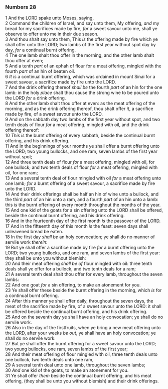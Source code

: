 ### Numbers 28

1 And the LORD spake unto Moses, saying,  
2 Command the children of Israel, and say unto them, My offering, *and* my bread for my sacrifices made by fire, *for* a sweet savour unto me, shall ye observe to offer unto me in their due season.  
3 And thou shalt say unto them, This *is* the offering made by fire which ye shall offer unto the LORD; two lambs of the first year without spot day by day, *for* a continual burnt offering.  
4 The one lamb shalt thou offer in the morning, and the other lamb shalt thou offer at even;  
5 And a tenth *part* of an ephah of flour for a meat offering, mingled with the fourth *part* of an hin of beaten oil.  
6 *It is* a continual burnt offering, which was ordained in mount Sinai for a sweet savour, a sacrifice made by fire unto the LORD.  
7 And the drink offering thereof *shall be* the fourth *part* of an hin for the one lamb: in the holy *place* shalt thou cause the strong wine to be poured unto the LORD *for* a drink offering.  
8 And the other lamb shalt thou offer at even: as the meat offering of the morning, and as the drink offering thereof, thou shalt offer *it*, a sacrifice made by fire, of a sweet savour unto the LORD.  
9 And on the sabbath day two lambs of the first year without spot, and two tenth deals of flour *for* a meat offering, mingled with oil, and the drink offering thereof:  
10 *This is* the burnt offering of every sabbath, beside the continual burnt offering, and his drink offering.  
11 And in the beginnings of your months ye shall offer a burnt offering unto the LORD; two young bullocks, and one ram, seven lambs of the first year without spot;  
12 And three tenth deals of flour *for* a meat offering, mingled with oil, for one bullock; and two tenth deals of flour *for* a meat offering, mingled with oil, for one ram;  
13 And a several tenth deal of flour mingled with oil *for* a meat offering unto one lamb; *for* a burnt offering of a sweet savour, a sacrifice made by fire unto the LORD.  
14 And their drink offerings shall be half an hin of wine unto a bullock, and the third *part* of an hin unto a ram, and a fourth *part* of an hin unto a lamb: this *is* the burnt offering of every month throughout the months of the year.  
15 And one kid of the goats for a sin offering unto the LORD shall be offered, beside the continual burnt offering, and his drink offering.  
16 And in the fourteenth day of the first month *is* the passover of the LORD.  
17 And in the fifteenth day of this month *is* the feast: seven days shall unleavened bread be eaten.  
18 In the first day *shall be* an holy convocation; ye shall do no manner of servile work *therein*:  
19 But ye shall offer a sacrifice made by fire *for* a burnt offering unto the LORD; two young bullocks, and one ram, and seven lambs of the first year: they shall be unto you without blemish:  
20 And their meat offering *shall be of* flour mingled with oil: three tenth deals shall ye offer for a bullock, and two tenth deals for a ram;  
21 A several tenth deal shalt thou offer for every lamb, throughout the seven lambs:  
22 And one goat *for* a sin offering, to make an atonement for you.  
23 Ye shall offer these beside the burnt offering in the morning, which *is* for a continual burnt offering.  
24 After this manner ye shall offer daily, throughout the seven days, the meat of the sacrifice made by fire, of a sweet savour unto the LORD: it shall be offered beside the continual burnt offering, and his drink offering.  
25 And on the seventh day ye shall have an holy convocation; ye shall do no servile work.  
26 Also in the day of the firstfruits, when ye bring a new meat offering unto the LORD, after your weeks *be out*, ye shall have an holy convocation; ye shall do no servile work:  
27 But ye shall offer the burnt offering for a sweet savour unto the LORD; two young bullocks, one ram, seven lambs of the first year;  
28 And their meat offering of flour mingled with oil, three tenth deals unto one bullock, two tenth deals unto one ram,  
29 A several tenth deal unto one lamb, throughout the seven lambs;  
30 *And* one kid of the goats, to make an atonement for you.  
31 Ye shall offer *them* beside the continual burnt offering, and his meat offering, (they shall be unto you without blemish) and their drink offerings.  
